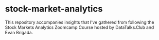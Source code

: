 # stock-market-analytics
This repository accompanies insights that I've gathered from following the Stock Markets Analytics Zoomcamp Course hosted by DataTalks.Club and Evan Brigada.
